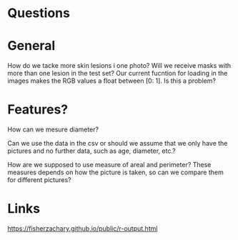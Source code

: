 # Questions

# General
How do we tacke more skin lesions i one photo?
Will we receive masks with more than one lesion in the test set?
Our current fucntion for loading in the images makes the RGB values a float between [0: 1]. Is this a problem?

# Features?
How can we mesure diameter?

Can we use the data in the csv or should we assume that we only have the pictures and no further data, such as age, diameter, etc.?

How are we supposed to use measure of areal and perimeter? These measures depends on how the picture is taken, so can we compare them for different pictures?

# Links
https://fisherzachary.github.io/public/r-output.html
